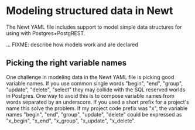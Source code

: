 
# Modeling structured data in Newt

The Newt YAML file includes support to model simple data structures for using with Postgres+PostgREST.  

... FIXME: describe how models work and are declared

## Picking the right variable names

One challenge in modeling data in the Newt YAML file is picking good variable names. If you use common single words "begin", "end", "group", "update", "delete", "select" they may collide with the SQL reserved worlds in Postgres. One way to avoid this is to compose variable names from words separated by an underscore. If you used a short prefix for a project's name this solve the problem. If my project code prefix was "x", the variable names "begin", "end", "group", "update", "delete" could be expressed as "x_begin", "x_end", "x_group", "x_update", "x_delete".

